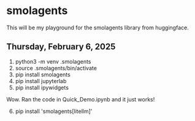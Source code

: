 # smolagents

This will be my playground for the smolagents library from huggingface.

## Thursday, February 6, 2025

 1) python3 -m venv .smolagents
 2) source .smolagents/bin/activate
 3) pip install smolagents
 4) pip install jupyterlab
 5) pip install ipywidgets

 Wow. Ran the code in Quick_Demo.ipynb and it just works! 

 6) pip install 'smolagents[litellm]'